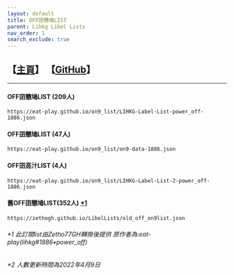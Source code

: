 ```yaml
---
layout: default
title: OFF囝戇鳩LIST
parent: Lihkg Libel Lists
nav_order: 1
search_exclude: true
---
```


## 【[主頁](https://bit.ly/lihkg_on9_list)】 【[GitHub](https://github.com/eat-play/on9_list)】

---

#### OFF囝戇鳩LIST (209人)
```
https://eat-play.github.io/on9_list/LIHKG-Label-List-power_off-1886.json
```

#### OFF囝戇鳩LIST (47人)
```
https://eat-play.github.io/on9_list/on9-data-1886.json
```

#### OFF囝高汁LIST (4人)
```
https://eat-play.github.io/on9_list/LIHKG-Label-List-2-power_off-1886.json
```

#### 舊OFF囝戇鳩LIST(352人) [*1](#1-此訂閱list由zetho77gh轉換後提供-原作者為eat-playlihkg1886power_off)
```
https://zethogh.github.io/LibelLists/old_off_on9list.json
```

###### *1 此訂閱list由Zetho77GH轉換後提供 原作者為:eat-play(lihkg#1886•power_off)

###### *2 人數更新時間為2022年4月9日
